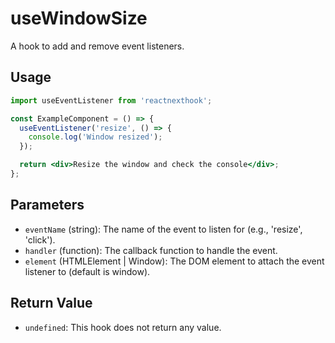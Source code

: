 # useWindowSize

A hook to add and remove event listeners.

## Usage

```jsx
import useEventListener from 'reactnexthook';

const ExampleComponent = () => {
  useEventListener('resize', () => {
    console.log('Window resized');
  });

  return <div>Resize the window and check the console</div>;
};


```

## Parameters

- `eventName` (string): The name of the event to listen for (e.g., 'resize', 'click').
- `handler` (function): The callback function to handle the event.
- `element` (HTMLElement | Window): The DOM element to attach the event listener to (default is window).


## Return Value

- `undefined`: This hook does not return any value.

